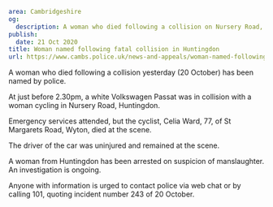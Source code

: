 ```yaml
area: Cambridgeshire
og:
  description: A woman who died following a collision on Nursery Road, Huntingdon, yesterday (20 October), has been named by police.
publish:
  date: 21 Oct 2020
title: Woman named following fatal collision in Huntingdon
url: https://www.cambs.police.uk/news-and-appeals/woman-named-following-fatal-collision-in-huntingdon
```

A woman who died following a collision yesterday (20 October) has been named by police.

At just before 2.30pm, a white Volkswagen Passat was in collision with a woman cycling in Nursery Road, Huntingdon.

Emergency services attended, but the cyclist, Celia Ward, 77, of St Margarets Road, Wyton, died at the scene.

The driver of the car was uninjured and remained at the scene.

A woman from Huntingdon has been arrested on suspicion of manslaughter. An investigation is ongoing.

Anyone with information is urged to contact police via web chat or by calling 101, quoting incident number 243 of 20 October.
